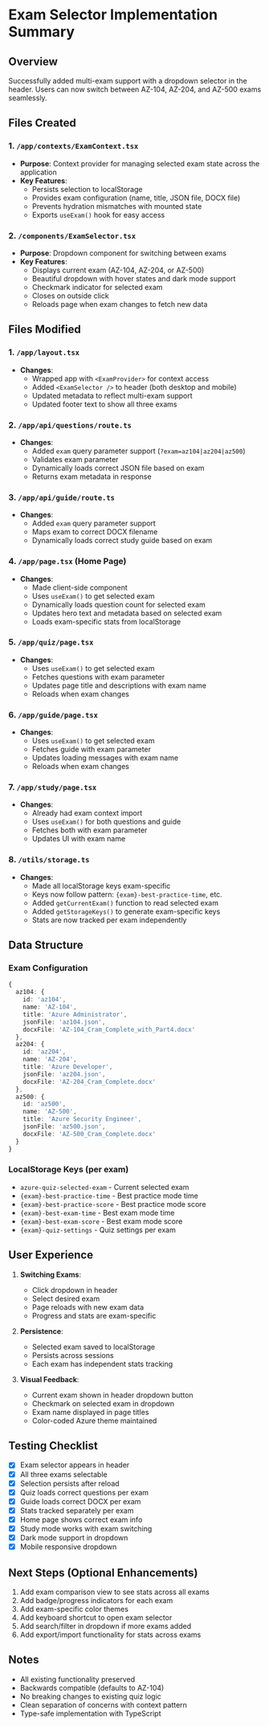 # Exam Selector Implementation Summary

## Overview
Successfully added multi-exam support with a dropdown selector in the header. Users can now switch between AZ-104, AZ-204, and AZ-500 exams seamlessly.

## Files Created

### 1. `/app/contexts/ExamContext.tsx`
- **Purpose**: Context provider for managing selected exam state across the application
- **Key Features**:
  - Persists selection to localStorage
  - Provides exam configuration (name, title, JSON file, DOCX file)
  - Prevents hydration mismatches with mounted state
  - Exports `useExam()` hook for easy access

### 2. `/components/ExamSelector.tsx`
- **Purpose**: Dropdown component for switching between exams
- **Key Features**:
  - Displays current exam (AZ-104, AZ-204, or AZ-500)
  - Beautiful dropdown with hover states and dark mode support
  - Checkmark indicator for selected exam
  - Closes on outside click
  - Reloads page when exam changes to fetch new data

## Files Modified

### 1. `/app/layout.tsx`
- **Changes**:
  - Wrapped app with `<ExamProvider>` for context access
  - Added `<ExamSelector />` to header (both desktop and mobile)
  - Updated metadata to reflect multi-exam support
  - Updated footer text to show all three exams

### 2. `/app/api/questions/route.ts`
- **Changes**:
  - Added `exam` query parameter support (`?exam=az104|az204|az500`)
  - Validates exam parameter
  - Dynamically loads correct JSON file based on exam
  - Returns exam metadata in response

### 3. `/app/api/guide/route.ts`
- **Changes**:
  - Added `exam` query parameter support
  - Maps exam to correct DOCX filename
  - Dynamically loads correct study guide based on exam

### 4. `/app/page.tsx` (Home Page)
- **Changes**:
  - Made client-side component
  - Uses `useExam()` to get selected exam
  - Dynamically loads question count for selected exam
  - Updates hero text and metadata based on selected exam
  - Loads exam-specific stats from localStorage

### 5. `/app/quiz/page.tsx`
- **Changes**:
  - Uses `useExam()` to get selected exam
  - Fetches questions with exam parameter
  - Updates page title and descriptions with exam name
  - Reloads when exam changes

### 6. `/app/guide/page.tsx`
- **Changes**:
  - Uses `useExam()` to get selected exam
  - Fetches guide with exam parameter
  - Updates loading messages with exam name
  - Reloads when exam changes

### 7. `/app/study/page.tsx`
- **Changes**:
  - Already had exam context import
  - Uses `useExam()` for both questions and guide
  - Fetches both with exam parameter
  - Updates UI with exam name

### 8. `/utils/storage.ts`
- **Changes**:
  - Made all localStorage keys exam-specific
  - Keys now follow pattern: `{exam}-best-practice-time`, etc.
  - Added `getCurrentExam()` function to read selected exam
  - Added `getStorageKeys()` to generate exam-specific keys
  - Stats are now tracked per exam independently

## Data Structure

### Exam Configuration
```typescript
{
  az104: {
    id: 'az104',
    name: 'AZ-104',
    title: 'Azure Administrator',
    jsonFile: 'az104.json',
    docxFile: 'AZ-104_Cram_Complete_with_Part4.docx'
  },
  az204: {
    id: 'az204',
    name: 'AZ-204',
    title: 'Azure Developer',
    jsonFile: 'az204.json',
    docxFile: 'AZ-204_Cram_Complete.docx'
  },
  az500: {
    id: 'az500',
    name: 'AZ-500',
    title: 'Azure Security Engineer',
    jsonFile: 'az500.json',
    docxFile: 'AZ-500_Cram_Complete.docx'
  }
}
```

### LocalStorage Keys (per exam)
- `azure-quiz-selected-exam` - Current selected exam
- `{exam}-best-practice-time` - Best practice mode time
- `{exam}-best-practice-score` - Best practice mode score
- `{exam}-best-exam-time` - Best exam mode time
- `{exam}-best-exam-score` - Best exam mode score
- `{exam}-quiz-settings` - Quiz settings per exam

## User Experience

1. **Switching Exams**:
   - Click dropdown in header
   - Select desired exam
   - Page reloads with new exam data
   - Progress and stats are exam-specific

2. **Persistence**:
   - Selected exam saved to localStorage
   - Persists across sessions
   - Each exam has independent stats tracking

3. **Visual Feedback**:
   - Current exam shown in header dropdown button
   - Checkmark on selected exam in dropdown
   - Exam name displayed in page titles
   - Color-coded Azure theme maintained

## Testing Checklist

- [x] Exam selector appears in header
- [x] All three exams selectable
- [x] Selection persists after reload
- [x] Quiz loads correct questions per exam
- [x] Guide loads correct DOCX per exam
- [x] Stats tracked separately per exam
- [x] Home page shows correct exam info
- [x] Study mode works with exam switching
- [x] Dark mode support in dropdown
- [x] Mobile responsive dropdown

## Next Steps (Optional Enhancements)

1. Add exam comparison view to see stats across all exams
2. Add badge/progress indicators for each exam
3. Add exam-specific color themes
4. Add keyboard shortcut to open exam selector
5. Add search/filter in dropdown if more exams added
6. Add export/import functionality for stats across exams

## Notes

- All existing functionality preserved
- Backwards compatible (defaults to AZ-104)
- No breaking changes to existing quiz logic
- Clean separation of concerns with context pattern
- Type-safe implementation with TypeScript
